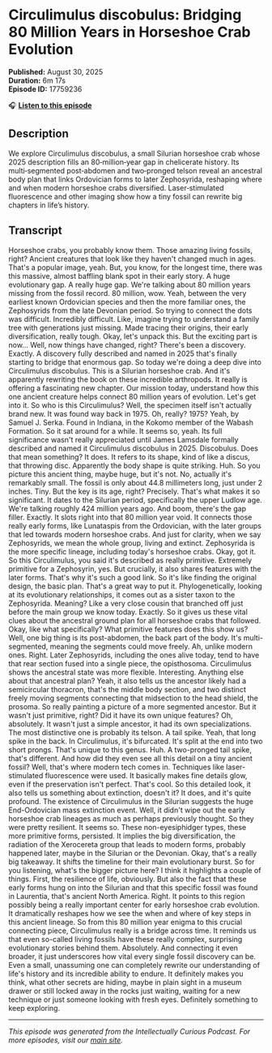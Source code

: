 # Circulimulus discobulus: Bridging 80 Million Years in Horseshoe Crab Evolution

**Published:** August 30, 2025  
**Duration:** 6m 17s  
**Episode ID:** 17759236

🎧 **[Listen to this episode](https://intellectuallycurious.buzzsprout.com/2529712/episodes/17759236-circulimulus-discobulus-bridging-80-million-years-in-horseshoe-crab-evolution)**

## Description

We explore Circulimulus discobulus, a small Silurian horseshoe crab whose 2025 description fills an 80‑million‑year gap in chelicerate history. Its multi‑segmented post‑abdomen and two‑pronged telson reveal an ancestral body plan that links Ordovician forms to later Zephosyrida, reshaping where and when modern horseshoe crabs diversified. Laser‑stimulated fluorescence and other imaging show how a tiny fossil can rewrite big chapters in life’s history.

## Transcript

Horseshoe crabs, you probably know them. Those amazing living fossils, right? Ancient creatures that look like they haven't changed much in ages. That's a popular image, yeah. But, you know, for the longest time, there was this massive, almost baffling blank spot in their early story. A huge evolutionary gap. A really huge gap. We're talking about 80 million years missing from the fossil record. 80 million, wow. Yeah, between the very earliest known Ordovician species and then the more familiar ones, the Zephosyrids from the late Devonian period. So trying to connect the dots was difficult. Incredibly difficult. Like, imagine trying to understand a family tree with generations just missing. Made tracing their origins, their early diversification, really tough. Okay, let's unpack this. But the exciting part is now... Well, now things have changed, right? There's been a discovery. Exactly. A discovery fully described and named in 2025 that's finally starting to bridge that enormous gap. So today we're doing a deep dive into Circulimulus discobulus. This is a Silurian horseshoe crab. And it's apparently rewriting the book on these incredible arthropods. It really is offering a fascinating new chapter. Our mission today, understand how this one ancient creature helps connect 80 million years of evolution. Let's get into it. So who is this Circulimulus? Well, the specimen itself isn't actually brand new. It was found way back in 1975. Oh, really? 1975? Yeah, by Samuel J. Serka. Found in Indiana, in the Kokomo member of the Wabash Formation. So it sat around for a while. It seems so, yeah. Its full significance wasn't really appreciated until James Lamsdale formally described and named it Circulimulus discobulus in 2025. Discobulus. Does that mean something? It does. It refers to its shape, kind of like a discus, that throwing disc. Apparently the body shape is quite striking. Huh. So you picture this ancient thing, maybe huge, but it's not. No, actually it's remarkably small. The fossil is only about 44.8 millimeters long, just under 2 inches. Tiny. But the key is its age, right? Precisely. That's what makes it so significant. It dates to the Silurian period, specifically the upper Ludlow age. We're talking roughly 424 million years ago. And boom, there's the gap filler. Exactly. It slots right into that 80 million year void. It connects those really early forms, like Lunataspis from the Ordovician, with the later groups that led towards modern horseshoe crabs. And just for clarity, when we say Zephosyrids, we mean the whole group, living and extinct. Zephosyrida is the more specific lineage, including today's horseshoe crabs. Okay, got it. So this Circulimulus, you said it's described as really primitive. Extremely primitive for a Zephosyrin, yes. But crucially, it also shares features with the later forms. That's why it's such a good link. So it's like finding the original design, the basic plan. That's a great way to put it. Phylogenetically, looking at its evolutionary relationships, it comes out as a sister taxon to the Zephosyrida. Meaning? Like a very close cousin that branched off just before the main group we know today. Exactly. So it gives us these vital clues about the ancestral ground plan for all horseshoe crabs that followed. Okay, like what specifically? What primitive features does this show us? Well, one big thing is its post-abdomen, the back part of the body. It's multi-segmented, meaning the segments could move freely. Ah, unlike modern ones. Right. Later Zephosyrids, including the ones alive today, tend to have that rear section fused into a single piece, the opisthosoma. Circulimulus shows the ancestral state was more flexible. Interesting. Anything else about that ancestral plan? Yeah, it also tells us the ancestor likely had a semicircular thoracron, that's the middle body section, and two distinct freely moving segments connecting that midsection to the head shield, the prosoma. So really painting a picture of a more segmented ancestor. But it wasn't just primitive, right? Did it have its own unique features? Oh, absolutely. It wasn't just a simple ancestor, it had its own specializations. The most distinctive one is probably its telson. A tail spike. Yeah, that long spike in the back. In Circulimulus, it's bifurcated. It's split at the end into two short prongs. That's unique to this genus. Huh. A two-pronged tail spike, that's different. And how did they even see all this detail on a tiny ancient fossil? Well, that's where modern tech comes in. Techniques like laser-stimulated fluorescence were used. It basically makes fine details glow, even if the preservation isn't perfect. That's cool. So this detailed look, it also tells us something about extinction, doesn't it? It does, and it's quite profound. The existence of Circulimulus in the Silurian suggests the huge End-Ordovician mass extinction event. Well, it didn't wipe out the early horseshoe crab lineages as much as perhaps previously thought. So they were pretty resilient. It seems so. These non-eyesiphidger types, these more primitive forms, persisted. It implies the big diversification, the radiation of the Xerocereta group that leads to modern forms, probably happened later, maybe in the Silurian or the Devonian. Okay, that's a really big takeaway. It shifts the timeline for their main evolutionary burst. So for you listening, what's the bigger picture here? I think it highlights a couple of things. First, the resilience of life, obviously. But also the fact that these early forms hung on into the Silurian and that this specific fossil was found in Laurentia, that's ancient North America. Right. It points to this region possibly being a really important center for early horseshoe crab evolution. It dramatically reshapes how we see the when and where of key steps in this ancient lineage. So from this 80 million year enigma to this crucial connecting piece, Circulimulus really is a bridge across time. It reminds us that even so-called living fossils have these really complex, surprising evolutionary stories behind them. Absolutely. And connecting it even broader, it just underscores how vital every single fossil discovery can be. Even a small, unassuming one can completely rewrite our understanding of life's history and its incredible ability to endure. It definitely makes you think, what other secrets are hiding, maybe in plain sight in a museum drawer or still locked away in the rocks just waiting, waiting for a new technique or just someone looking with fresh eyes. Definitely something to keep exploring.

---
*This episode was generated from the Intellectually Curious Podcast. For more episodes, visit our [main site](https://intellectuallycurious.buzzsprout.com).*
